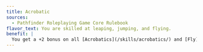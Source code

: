 ```yaml
---
title: Acrobatic
sources:
  - Pathfinder Roleplaying Game Core Rulebook
flavor_text: You are skilled at leaping, jumping, and flying.
benefit: |
  You get a +2 bonus on all [Acrobatics](/skills/acrobatics/) and [Fly](/skills/fly/) skill checks. If you have 10 or more ranks in one of these skills, the bonus increases to +4 for that skill.
---
```


